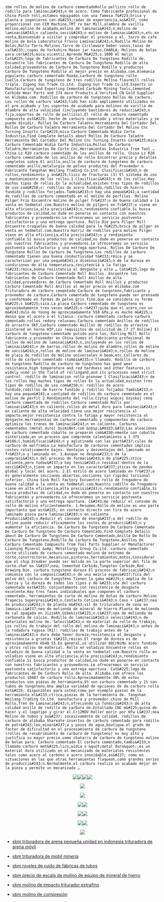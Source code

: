 
```
sbm rollos de molino de carburo cementadoRollo pellizco rollo de rodillo para laminaci&#243;n de acero. Como fabricante profesional de China Pinch roll,estamos equipados con una famosa f&#225;brica y planta e ingenieros con d&#233;cadas de experiencia,as&#237; como proporcionar con CCM Machine,TMT re bar Mill,alambre de varilla molino,molino de acabado,molino de laminaci&#243;n,molino de laminaci&#243;n caliente,secci&#243;n molino de laminaci&#243;n,etc.en venta,Bienvenido a visitar y comprobar el proceso y el. tarro de cafe molino de bola Laboratorio Frasco Laminaci&#243;n,Rodillo Molino De Bolas,Rollo Tarro Molinos,Tarro de Circleware beber vasos,tazas de caf&#233;,copas de Yorkshire Mason jar tazas,CHARLA; Molinos de bolas para cer&#225;mica.vicentiz.Aprende M&#225;s.1000 ml molin Cat&#225;logo de fabricantes de Carburo De Tungsteno Rodillo de. Encuentre los fabricantes de Carburo De Tungsteno Rodillo de alta calidad,proveedores de Carburo De Tungsteno Rodillo y productos Carburo De Tungsteno Rodillo al mejor precio en Alibaba.com.Alemania populares carburo cementado Rueda,carburo de tungsteno rollo Cuello.Carburo de tungsteno de tres rodillos Molino flourmill rollos triple. Zigong Sun Trade Co.Ltd. Zigong Sun Trade Co.Ltd.Experts in Manufacturing and Exporting Cemented Carbide Mining Tools,Cemented Carbide Wear Parts and 174 more Products.A Verified CN Gold Supplier on Alibaba.com. Rodillos de carburo de tungsteno Rollos de carburo. Los rollos de carburo s&#243;lido han sido ampliamente utilizados en el pre acabado y los soportes de acabado para molinos de varilla de alambre de alta velocidad (incluyendo bastidores de reducci&#243;n fija,soportes de rollo de pellizco).El rollo de carburo cementado compuesto est&#225; hecho de carburo cementado y otros materiales y se puede dividir. Rollos De Carburo Taladro Herramienta Del Cortador Del. Rollos De Carburo Taladro Herramienta Del Cortador Del Molino Cnc Turning Inserts Cer&#225;mica Carburo Cementado Widia Corte Industria,Find Complete Details about Rollos De Carburo Taladro Herramienta Del Cortador Del Molino Cnc Turning Inserts Cer&#225;mica Carburo Cementado Widia Corte Industria,Rollos De Carburo Taladro,Herramientas De Corte Cnc,Herramientas Industria from Tool … China Lz R20 carburo cementado de los anillos de rollo. China Lz R20 carburo cementado de los anillos de rollo Encontrar precio y detalles completos sobre El anillo,anillo de carburo de tungsteno de carburo cementado anillo,metalurgia de polvos productos del Proveedor o Fabricante Tangshan Weilang Trading Co.Ltd. Clasificaci&#243;n de rollos,rendimiento y an&#225;lisis de fracturas (3) El sistema de uso y mantenimiento de los rollos.1.Clasificaci&#243;n de los rollos.Hay muchos tipos de rollos.En la actualidad,existen tres tipos de rodillos de uso com&#250;n: rodillos de acero fundido,rodillos de hierro fundido y rodillos forjados.Tambi&#233;n hay una peque&#241;a cantidad de rodillos de carburo cementado en el molino de perfiles. Molino Pilger Frio Encuentre molino de pilger fr&#237;o de buena calidad a la venta en tedmetal.com.Nuestro molino de pilgers en fr&#237;o viene en alta eficiencia,alta precisi&#243;n,rendimiento confiable.Si busca productos de calidad,no dude en ponerse en contacto con nuestros fabricantes y proveedores.Le ofreceremos un servicio postventa satisfactorio y una entrega oportuna. Rollo Die para Pilger Mill Encuentre troqueles de buena calidad para la f&#225;brica de pilger en venta en tedmetal.com.Nuestra matriz de rodillos para molino Pilger viene en alta eficiencia,alta precisi&#243;n y rendimiento confiable.Si busca productos de calidad,no dude en ponerse en contacto con nuestros fabricantes y proveedores.Le ofreceremos un servicio postventa satisfactorio y una entrega oportuna. Rollos De Carburo De Tungsteno Rollos De Carburo De Tungsteno.Los rodillos de carburo cementado tienen una buena conductividad t&#233;rmica y se caracterizan por una peque&#241;a disminuci&#243;n de la dureza en condiciones de alta temperatura,resistencia a la fatiga t&#233;rmica,buena resistencia al desgaste y alta … Cat&#225;logo de fabricantes de Carburo Cementado Roll Anillos. Encuentre los fabricantes de Carburo Cementado Roll Anillos de alta calidad,proveedores de Carburo Cementado Roll Anillos y productos Carburo Cementado Roll Anillos al mejor precio en Alibaba.com Trituradora de carburo cementado Carburo de tungsteno,fabricante y proveedor de carburo.Carburo cementado de tungsteno puede ser prensado y conformado en formas de polvo gris fino,que se considera su forma m&#225;s b&#225;sica.La placa Carburo cementado de tungsteno es aproximadamente tres veces m&#225;s r&#237;gida que el acero,con un m&#243;dulo de Young de aproximadamente 550 GPa,y es mucho m&#225;s denso que el acero o el titanio. carburo cementado carburo carburo cementado rollos redony reluxaeu.Carburo cementado Anillos de rodillos de arrastre SKF,Carburo cementado Anillos de rodillos de arrastre 1Sintered en horno HIP,Los requisitos de solicitud de.[7 27 Online] El carburo de tungsteno cementado pulido para los, Rolling Mill Rolls fabricante y proveedor en China Somos el fabricante profesional de rollos de molino de laminaci&#243;n,incluyendo en los rollos de laminaci&#243;n de barras,rollos de molino de alambre,rollos de molino de secci&#243;n,rollos de molino de laminaci&#243;n,rollos de molino de placa de rodillos de molino universales H beam,etc.Collares de rollo de carburo cementado (tambi&#233;n llamado. Rodillo de carburo de tungsteno Rodillo de carburo de tungsteno has good wear resistance,high temperature and red hardness and other features,is widely used in the field of rollingand,and its processes need strict control. rodillo de laminacion rollo pionowe 1 Clasificaci&#243;n de los rollos Hay muchos tipos de rollos En la actualidad,existen tres tipos de rodillos de uso com&#250;n: rodillos de acero fundido,rodillos de hierro fundido y rodillos forjados Tambi&#233;n hay una peque&#241;a cantidad de rodillos de carburo cementado en el molino de perfil 2 Rendimiento del rollo.Czytaj więcej Uzyskaj cenę carburo cementado de rodillos Carburo cementado Rolls por laminaci&#243;n en caliente.rollos de metal duro para laminaci&#243;n en caliente de alta velocidad tiene una mejor resistencia al impacto,mejor resistencia contra la fatiga y mayor resistencia al desgaste.Herramientas de carburo cementado y componentes de carburo optimiza los trenes de laminaci&#243;n en caliente. Carburos cementados (metal duro) QuimiNet.com &nbsp;&#0183;&#32;Las aleaciones de carburo cementado cobalto se preparan com&#250;nmente con cobalto sinterizado,en un proceso que comprende calentamiento a 1 375 &#186;C,humidificaci&#243;n y aglutinado con las part&#237;culas de carburo de wolframio.La manufactura de carburos cementados implica costes relativamente bajos. Ventajas y desventajas del laminado en fr&#237;o y laminado en. 1.Aunque no despu&#233;s de la compresi&#243;n del proceso de formaci&#243;n de pl&#225;stico caliente,pero todav&#237;a hay tensi&#243;n residual dentro de la secci&#243;n,tiene un impacto en las caracter&#237;sticas de pandeo global y local del acero; 2.El estilo de acero laminado en fr&#237;o es generalmente secciones abiertas,secciones sin rigidez torsional inferior. China Sink Roll Factory Encuentre rollo de fregadero de buena calidad a la venta en tedmetal.com.Nuestro rodillo de fregadero viene en alta eficiencia,alta precisi&#243;n,rendimiento confiable.Si busca productos de calidad,no dude en ponerse en contacto con nuestros fabricantes y proveedores.Le ofreceremos un servicio postventa satisfactorio y una entrega oportuna. C&#243;mo reducir el consumo de rollo de molino eficientemente. 1.Resumen.Rollo de molino es una parte importante que est&#225; en contacto directo con tira de acero laminado pieza para laminaci&#243;n en caliente Producci&#243;n.Reducir el consumo de energ&#237;a del rodillo de molino puede reducir eficazmente los costos de producci&#243;n y aumentar la eficiencia. De Carburo De Tungsteno De Carburo Cementado De Carburo De Tungsteno De Carburo Cementado,Find Complete Details about De Carburo De Tungsteno De Carburo Cementado,Anillo De Rollo De Carburo De Tungsteno,Rodillo De Carburo De Tungsteno,Anillos De Carburo Cementado Compuesto from Tool Parts Supplier or Manufacturer Liaoning Mineral &amp; Metallurgy Group Co.Ltd. carburo cementado corte utilizado de carburo cementado molino de extremo de corte.constructores,mecanicos,pintores,herramientas,motos,Considerar que el chip breaker puede ser molido en la parte superior del filo de corte.chat en l&#237;nea; Cemented Carbide,Tungsten Carbide,Rod Drawing Die. carburo tungsteno dureza El proceso de fabricaci&#243;n comienza con la composici&#243;n de una mezcla espec&#237;fica del polvo del carburo de tungsteno.Tienen la gama m&#225;s amplia de la fuerza y la dureza de todos los tipos y de &#233;ste del carburo cementado est&#225; conjuntamente con resistencia de desgaste excelente.Hay tres fases individuales que componen el carburo cementado. herramientas de corte de molino de bolas de carburo Molino Trapecio Superpresi&#243;n.Contacto.Cotizaci&#243;n.Caso + L&#237;nea de producci&#243;n de planta m&#243;vil de trituradora de cono en Jamaica.L&#237;nea de molienda de mineral de hierro.Planta de molienda de cal apagada en Jizzakh,Uzbekist&#225;n.L&#237;nea de molienda de carbonato de calcio. Rodillo de laminaci&#243;n selecci&#243;n de materiales molino de. Selecci&#243;n de material de rollo de trabajo; Los rollos de trabajo del rollo del molino de laminaci&#243;n antes de la rodadura rugosa (R1): rodillos de trabajo antes de la laminaci&#243;n dura debe tener dureza,resistencia al desgaste y resistencia a grietas t&#233;rmicas.El rango de dureza es de aproximadamente HS40 55.En general,se utilizan 60CrNiMo acero fundido y otros rollos de material. Rollo en voladizo Encuentre rollos en voladizo de buena calidad a la venta en tedmetal.com.Nuestro rollo en voladizo viene en alta eficiencia,alta precisi&#243;n,rendimiento confiable.Si busca productos de calidad,no dude en ponerse en contacto con nuestros fabricantes y proveedores.Le ofreceremos un servicio postventa satisfactorio y una entrega oportuna. Cat&#225;logo de fabricantes de De Carburo Rollo de alta. Alibaba.com ofrece los productos 10487 de carburo rollo.Aproximadamente 30% de estos productos son piezas de herramienta,5% son carburo cementado y 1% son tubos de tungsteno.Una amplia variedad de opciones de de carburo rollo est&#225; disponibles para usted,como por ejemplo piezas de la herramienta el&#233;ctrica,piezas de la herramienta de. Tangshan Weilang Trading Co.Ltd. manufactura y proveedor chino de Mill Rollo,Tren de Laminaci&#243;n,ofreciendo La fundici&#243;n de alta calidad anillo de rodillo de carburo de.Entallado CNC m&#225;quina de hacer y el logotipo y girar el.Cr12MOV Roller morir por Hfw L&#237;nea Molino de tubos y as&#237; sucesivamente de calidad. rodillos de carburo de alibaba Shareate insertos de carburo cementado para rodillo de petr&#243;leo,miner&#237;a y pozos de agua,boutique.el grado de factor de dificultad en el procesamiento de carburo de tungsteno (rollos de recubrimiento de carburo de tungsteno) es muy alto y justifica su mayor precio.como chatarra de carburo de tungsteno molino de bolas para. Carburo cementado El carburo cementado,tambi&#233;n llamado carburo met&#225;lico,widia o &quot;metal duro&quot;,es un material duro utilizado en el mecanizado de materiales resistentes tales como acero al carbono o acero inoxidable,as&#237; como en situaciones en las que otras herramientas flaquean,como grandes series de producci&#243;n.Normalmente,el carburo realiza un acabado mejor en la pieza y permite un mecanizado … 
```

<div align="center">

<a href="https://es-mill.shibang-china.com/github&k=sbm+rollos+de+molino+de+carburo+cementado"><img src="https://static.shibang-china.com/es/mill/index.jpg"></a><a href="https://es-mill.shibang-china.com/materials.htmlgithub&k=sbm+rollos+de+molino+de+carburo+cementado"><img src="https://static.shibang-china.com/es/mill/materials.jpg"></a><a href="https://es-mill.shibang-china.com/about.htmlgithub&k=sbm+rollos+de+molino+de+carburo+cementado"><img src="https://static.shibang-china.com/es/mill/about.jpg"></a><a href="https://es-mill.shibang-china.com/contact.htmlgithub&k=sbm+rollos+de+molino+de+carburo+cementado"><img src="https://static.shibang-china.com/es/mill/contact.jpg"></a>

<a href="https://es-mill.shibang-china.com/github&k=sbm+rollos+de+molino+de+carburo+cementado"><img src="https://static.shibang-china.com/es/mill/banner.jpg"></a>

<a href="https://swt.shibang-china.com/github&k=sbm+rollos+de+molino+de+carburo+cementado"><img src="https://static.shibang-china.com/es/mill/chat.jpg"></a>

<a href="https://es-mill.shibang-china.com/products/vertical-roller-mill.htmlgithub&k=sbm+rollos+de+molino+de+carburo+cementado"><img src="https://static.shibang-china.com/es/mill/vertical.jpg"></a><a href="https://es-mill.shibang-china.com/products/raymond-mill.htmlgithub&k=sbm+rollos+de+molino+de+carburo+cementado"><img src="https://static.shibang-china.com/es/mill/raymond.jpg"></a>

<a href="https://es-mill.shibang-china.com/products/ultrafine-grinding-mill.htmlgithub&k=sbm+rollos+de+molino+de+carburo+cementado"><img src="https://static.shibang-china.com/es/mill/ultrafine.jpg"></a><a href="https://es-mill.shibang-china.com/products/trapezium-grinding-mill.htmlgithub&k=sbm+rollos+de+molino+de+carburo+cementado"><img src="https://static.shibang-china.com/es/mill/trapezium.jpg"></a>

<a href="https://es-mill.shibang-china.com/products/ball-mill.htmlgithub&k=sbm+rollos+de+molino+de+carburo+cementado"><img src="https://static.shibang-china.com/es/mill/ball.jpg"></a><a href="https://es-mill.shibang-china.com/products/hammer-mill.htmlgithub&k=sbm+rollos+de+molino+de+carburo+cementado"><img src="https://static.shibang-china.com/es/mill/hammer.jpg"></a>

<a href="https://swt.shibang-china.com/github&k=sbm+rollos+de+molino+de+carburo+cementado"><img src="https://static.shibang-china.com/es/mill/case.jpg"></a>

</div>


* [sbm trituradora de arena pequeña unidad en indonesia trituradora de arena móvil](sbm%20trituradora%20de%20arena%20peque%C3%B1a%20unidad%20en%20indonesia%20trituradora%20de%20arena%20m%C3%B3vil.md)

* [sbm trituradora de mobil minería](sbm%20trituradora%20de%20mobil%20miner%C3%ADa.md)

* [sbm niveles de ruido de fábricas de tubos](sbm%20niveles%20de%20ruido%20de%20f%C3%A1bricas%20de%20tubos.md)

* [sbm precio de escala de molino de equipo de mineral de hierro](sbm%20precio%20de%20escala%20de%20molino%20de%20equipo%20de%20mineral%20de%20hierro.md)

* [sbm molino de impacto triturador extrafino](sbm%20molino%20de%20impacto%20triturador%20extrafino.md)

* [sbm molino de compresión](sbm%20molino%20de%20compresi%C3%B3n.md)